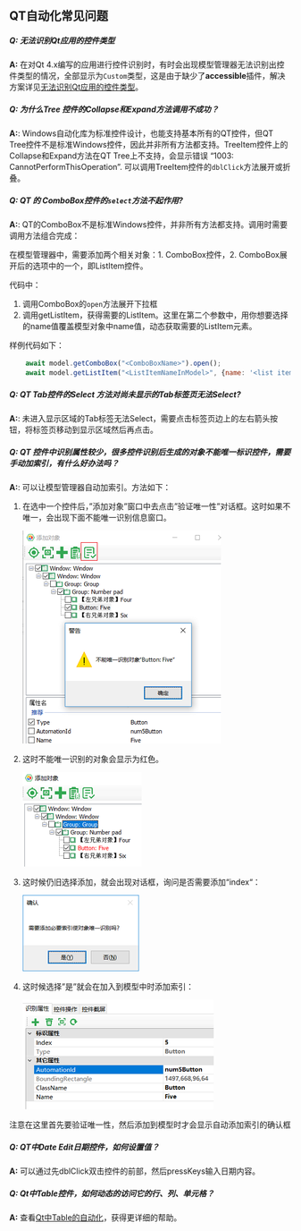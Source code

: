 ## QT自动化常见问题

<a id="unrecognized_qt_type"></a>
##### Q: 无法识别Qt应用的控件类型

**A:** 在对Qt 4.x编写的应用进行控件识别时，有时会出现模型管理器无法识别出控件类型的情况，全部显示为`Custom`类型，这是由于缺少了**accessible**插件，解决方案详见[无法识别Qt应用的控件类型](qt_accessible.md)。

<a id="tree_expand"></a>
##### Q: 为什么Tree 控件的Collapse和Expand方法调用不成功？

**A:**: Windows自动化库为标准控件设计，也能支持基本所有的QT控件，但QT Tree控件不是标准Windows控件，因此并非所有方法都支持。TreeItem控件上的Collapse和Expand方法在QT Tree上不支持，会显示错误 “1003: CannotPerformThisOperation”. 可以调用TreeItem控件的`dblClick`方法展开或折叠。

<a id="combobox_select"></a>
##### Q: QT 的 ComboBox控件的`select`方法不起作用?

**A:**: QT的ComboBox不是标准Windows控件，并非所有方法都支持。调用时需要调用方法组合完成：

在模型管理器中，需要添加两个相关对象：1. ComboBox控件，2. ComboBox展开后的选项中的一个，即ListItem控件。

代码中：
1. 调用ComboBox的`open`方法展开下拉框
2. 调用getListItem，获得需要的ListItem。这里在第二个参数中，用你想要选择的name值覆盖模型对象中name值，动态获取需要的ListItem元素。

样例代码如下：

```javascript
    await model.getComboBox("<ComboBoxName>").open();
    await model.getListItem("<ListItemNameInModel>", {name: '<list item name>'}).click();
```

<a id="tab_select"></a>
##### Q: QT Tab控件的Select 方法对尚未显示的Tab标签页无法Select?

**A:**: 未进入显示区域的Tab标签无法Select，需要点击标签页边上的左右箭头按钮，将标签页移动到显示区域然后再点击。

<a id="add_unique_index"></a>
##### Q: QT 控件中识别属性较少，很多控件识别后生成的对象不能唯一标识控件，需要手动加索引，有什么好办法吗？

**A:**: 可以让模型管理器自动加索引。方法如下：


1. 在选中一个控件后，”添加对象”窗口中去点击”验证唯一性”对话框。这时如果不唯一，会出现下面不能唯一识别信息窗口。

   ![](assets/faq/cannot_unique.png)

2. 这时不能唯一识别的对象会显示为红色。

   ![](assets/faq/none_unique_red.png)

3. 这时候仍旧选择添加，就会出现对话框，询问是否需要添加“index“：

   ![](assets/faq/confirm_add_index.png)

4. 这时候选择”是”就会在加入到模型中时添加索引：

   ![](assets/faq/index_added.png)

注意在这里首先要验证唯一性，然后添加到模型时才会显示自动添加索引的确认框

<a id="date_edit"></a>
##### Q: QT中Date Edit日期控件，如何设置值？

**A:** 可以通过先dblClick双击控件的前部，然后pressKeys输入日期内容。

<a id="qt_table"></a>
##### Q: Qt中Table控件，如何动态的访问它的行、列、单元格？

**A:** 查看[Qt中Table的自动化](qt/qt_table.md)，获得更详细的帮助。


